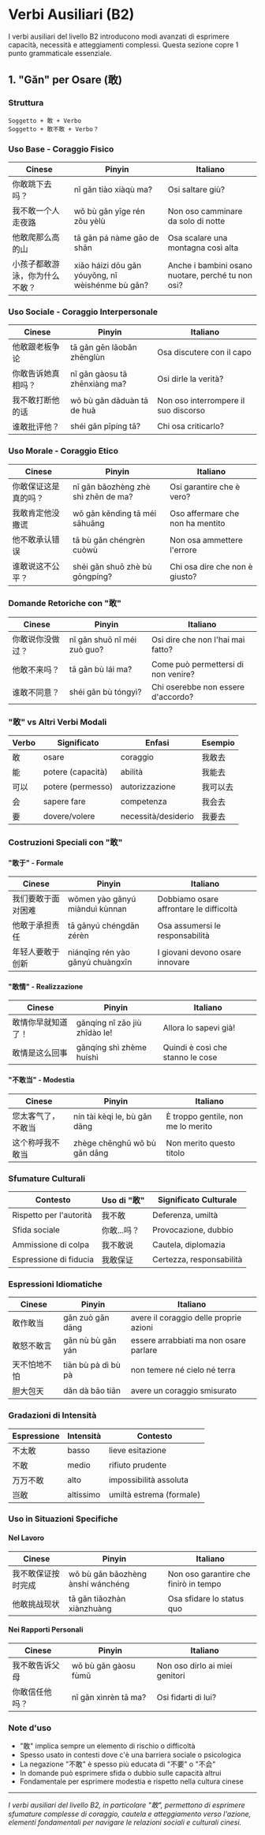 # Verbi Ausiliari (B2)

I verbi ausiliari del livello B2 introducono modi avanzati di esprimere capacità, necessità e atteggiamenti complessi. Questa sezione copre 1 punto grammaticale essenziale.

## 1. "Gǎn" per Osare (敢)

### Struttura

```
Soggetto + 敢 + Verbo
Soggetto + 敢不敢 + Verbo？
```

### Uso Base - Coraggio Fisico

| Cinese | Pinyin | Italiano |
|--------|--------|----------|
| 你敢跳下去吗？ | nǐ gǎn tiào xiàqù ma? | Osi saltare giù? |
| 我不敢一个人走夜路 | wǒ bù gǎn yīge rén zǒu yèlù | Non oso camminare da solo di notte |
| 他敢爬那么高的山 | tā gǎn pá nàme gāo de shān | Osa scalare una montagna così alta |
| 小孩子都敢游泳，你为什么不敢？ | xiǎo háizi dōu gǎn yóuyǒng, nǐ wèishénme bù gǎn? | Anche i bambini osano nuotare, perché tu non osi? |

### Uso Sociale - Coraggio Interpersonale

| Cinese | Pinyin | Italiano |
|--------|--------|----------|
| 他敢跟老板争论 | tā gǎn gēn lǎobǎn zhēnglùn | Osa discutere con il capo |
| 你敢告诉她真相吗？ | nǐ gǎn gàosu tā zhēnxiàng ma? | Osi dirle la verità? |
| 我不敢打断他的话 | wǒ bù gǎn dǎduàn tā de huà | Non oso interrompere il suo discorso |
| 谁敢批评他？ | shéi gǎn pīpíng tā? | Chi osa criticarlo? |

### Uso Morale - Coraggio Etico

| Cinese | Pinyin | Italiano |
|--------|--------|----------|
| 你敢保证这是真的吗？ | nǐ gǎn bǎozhèng zhè shì zhēn de ma? | Osi garantire che è vero? |
| 我敢肯定他没撒谎 | wǒ gǎn kěndìng tā méi sāhuǎng | Oso affermare che non ha mentito |
| 他不敢承认错误 | tā bù gǎn chéngrèn cuòwù | Non osa ammettere l'errore |
| 谁敢说这不公平？ | shéi gǎn shuō zhè bù gōngpíng? | Chi osa dire che non è giusto? |

### Domande Retoriche con "敢"

| Cinese | Pinyin | Italiano |
|--------|--------|----------|
| 你敢说你没做过？ | nǐ gǎn shuō nǐ méi zuò guo? | Osi dire che non l'hai mai fatto? |
| 他敢不来吗？ | tā gǎn bù lái ma? | Come può permettersi di non venire? |
| 谁敢不同意？ | shéi gǎn bù tóngyì? | Chi oserebbe non essere d'accordo? |

### "敢" vs Altri Verbi Modali

| Verbo | Significato | Enfasi | Esempio |
|-------|------------|--------|---------|
| 敢 | osare | coraggio | 我敢去 |
| 能 | potere (capacità) | abilità | 我能去 |
| 可以 | potere (permesso) | autorizzazione | 我可以去 |
| 会 | sapere fare | competenza | 我会去 |
| 要 | dovere/volere | necessità/desiderio | 我要去 |

### Costruzioni Speciali con "敢"

#### "敢于" - Formale

| Cinese | Pinyin | Italiano |
|--------|--------|----------|
| 我们要敢于面对困难 | wǒmen yào gǎnyú miànduì kùnnan | Dobbiamo osare affrontare le difficoltà |
| 他敢于承担责任 | tā gǎnyú chéngdān zérèn | Osa assumersi le responsabilità |
| 年轻人要敢于创新 | niánqīng rén yào gǎnyú chuàngxīn | I giovani devono osare innovare |

#### "敢情" - Realizzazione

| Cinese | Pinyin | Italiano |
|--------|--------|----------|
| 敢情你早就知道了！ | gǎnqíng nǐ zǎo jiù zhīdào le! | Allora lo sapevi già! |
| 敢情是这么回事 | gǎnqíng shì zhème huíshì | Quindi è così che stanno le cose |

#### "不敢当" - Modestia

| Cinese | Pinyin | Italiano |
|--------|--------|----------|
| 您太客气了，不敢当 | nín tài kèqi le, bù gǎn dāng | È troppo gentile, non me lo merito |
| 这个称呼我不敢当 | zhège chēnghū wǒ bù gǎn dāng | Non merito questo titolo |

### Sfumature Culturali

| Contesto | Uso di "敢" | Significato Culturale |
|----------|-----------|-------------------|
| Rispetto per l'autorità | 我不敢 | Deferenza, umiltà |
| Sfida sociale | 你敢...吗？ | Provocazione, dubbio |
| Ammissione di colpa | 我不敢说 | Cautela, diplomazia |
| Espressione di fiducia | 我敢保证 | Certezza, responsabilità |

### Espressioni Idiomatiche

| Cinese | Pinyin | Italiano |
|--------|--------|----------|
| 敢作敢当 | gǎn zuò gǎn dāng | avere il coraggio delle proprie azioni |
| 敢怒不敢言 | gǎn nù bù gǎn yán | essere arrabbiati ma non osare parlare |
| 天不怕地不怕 | tiān bù pà dì bù pà | non temere né cielo né terra |
| 胆大包天 | dǎn dà bāo tiān | avere un coraggio smisurato |

### Gradazioni di Intensità

| Espressione | Intensità | Contesto |
|------------|-----------|----------|
| 不太敢 | basso | lieve esitazione |
| 不敢 | medio | rifiuto prudente |
| 万万不敢 | alto | impossibilità assoluta |
| 岂敢 | altissimo | umiltà estrema (formale) |

### Uso in Situazioni Specifiche

#### Nel Lavoro

| Cinese | Pinyin | Italiano |
|--------|--------|----------|
| 我不敢保证按时完成 | wǒ bù gǎn bǎozhèng ànshí wánchéng | Non oso garantire che finirò in tempo |
| 他敢挑战现状 | tā gǎn tiǎozhàn xiànzhuàng | Osa sfidare lo status quo |

#### Nei Rapporti Personali

| Cinese | Pinyin | Italiano |
|--------|--------|----------|
| 我不敢告诉父母 | wǒ bù gǎn gàosu fùmǔ | Non oso dirlo ai miei genitori |
| 你敢信任他吗？ | nǐ gǎn xìnrèn tā ma? | Osi fidarti di lui? |

### Note d'uso

- "敢" implica sempre un elemento di rischio o difficoltà
- Spesso usato in contesti dove c'è una barriera sociale o psicologica
- La negazione "不敢" è spesso più educata di "不要" o "不会"
- In domande può esprimere sfida o dubbio sulle capacità altrui
- Fondamentale per esprimere modestia e rispetto nella cultura cinese

---

*I verbi ausiliari del livello B2, in particolare "敢", permettono di esprimere sfumature complesse di coraggio, cautela e atteggiamento verso l'azione, elementi fondamentali per navigare le relazioni sociali e culturali cinesi.*
